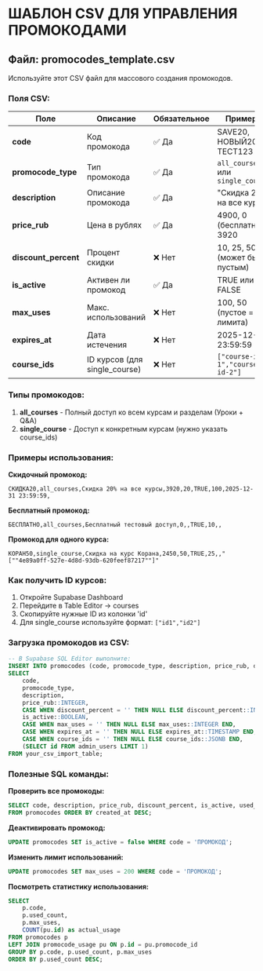 # ШАБЛОН CSV ДЛЯ УПРАВЛЕНИЯ ПРОМОКОДАМИ

## Файл: promocodes_template.csv

Используйте этот CSV файл для массового создания промокодов. 

### Поля CSV:

| Поле | Описание | Обязательное | Примеры |
|------|----------|--------------|---------|
| **code** | Код промокода | ✅ Да | SAVE20, НОВЫЙ2025, ТЕСТ123 |
| **promocode_type** | Тип промокода | ✅ Да | `all_courses` или `single_course` |
| **description** | Описание промокода | ✅ Да | "Скидка 20% на все курсы" |
| **price_rub** | Цена в рублях | ✅ Да | 4900, 0 (бесплатный), 3920 |
| **discount_percent** | Процент скидки | ❌ Нет | 10, 25, 50 (может быть пустым) |
| **is_active** | Активен ли промокод | ✅ Да | TRUE или FALSE |
| **max_uses** | Макс. использований | ❌ Нет | 100, 50 (пустое = без лимита) |
| **expires_at** | Дата истечения | ❌ Нет | 2025-12-31 23:59:59 |
| **course_ids** | ID курсов (для single_course) | ❌ Нет | `["course-id-1","course-id-2"]` |

### Типы промокодов:

1. **all_courses** - Полный доступ ко всем курсам и разделам (Уроки + Q&A)
2. **single_course** - Доступ к конкретным курсам (нужно указать course_ids)

### Примеры использования:

**Скидочный промокод:**
```csv
СКИДКА20,all_courses,Скидка 20% на все курсы,3920,20,TRUE,100,2025-12-31 23:59:59,
```

**Бесплатный промокод:**
```csv
БЕСПЛАТНО,all_courses,Бесплатный тестовый доступ,0,,TRUE,10,,
```

**Промокод для одного курса:**
```csv
КОРАН50,single_course,Скидка на курс Корана,2450,50,TRUE,25,,"[""4e89a0ff-527e-4d8d-93db-620feef87217""]"
```

### Как получить ID курсов:

1. Откройте Supabase Dashboard
2. Перейдите в Table Editor → courses
3. Скопируйте нужные ID из колонки 'id'
4. Для single_course используйте формат: `["id1","id2"]`

### Загрузка промокодов из CSV:

```sql
-- В Supabase SQL Editor выполните:
INSERT INTO promocodes (code, promocode_type, description, price_rub, discount_percent, is_active, max_uses, expires_at, course_ids, created_by)
SELECT 
    code,
    promocode_type,
    description, 
    price_rub::INTEGER,
    CASE WHEN discount_percent = '' THEN NULL ELSE discount_percent::INTEGER END,
    is_active::BOOLEAN,
    CASE WHEN max_uses = '' THEN NULL ELSE max_uses::INTEGER END,
    CASE WHEN expires_at = '' THEN NULL ELSE expires_at::TIMESTAMP END,
    CASE WHEN course_ids = '' THEN NULL ELSE course_ids::JSONB END,
    (SELECT id FROM admin_users LIMIT 1)
FROM your_csv_import_table;
```

### Полезные SQL команды:

**Проверить все промокоды:**
```sql
SELECT code, description, price_rub, discount_percent, is_active, used_count, max_uses 
FROM promocodes ORDER BY created_at DESC;
```

**Деактивировать промокод:**
```sql
UPDATE promocodes SET is_active = false WHERE code = 'ПРОМОКОД';
```

**Изменить лимит использований:**
```sql
UPDATE promocodes SET max_uses = 200 WHERE code = 'ПРОМОКОД';
```

**Посмотреть статистику использования:**
```sql
SELECT 
    p.code,
    p.used_count,
    p.max_uses,
    COUNT(pu.id) as actual_usage
FROM promocodes p 
LEFT JOIN promocode_usage pu ON p.id = pu.promocode_id
GROUP BY p.code, p.used_count, p.max_uses
ORDER BY p.used_count DESC;
```